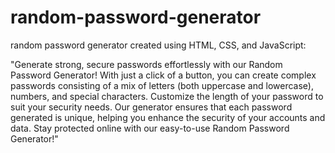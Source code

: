 # random-password-generator
random password generator created using HTML, CSS, and JavaScript:

"Generate strong, secure passwords effortlessly with our Random Password Generator! With just a click of a button, you can create complex passwords consisting of a mix of letters (both uppercase and lowercase), numbers, and special characters. Customize the length of your password to suit your security needs. Our generator ensures that each password generated is unique, helping you enhance the security of your accounts and data. Stay protected online with our easy-to-use Random Password Generator!"
